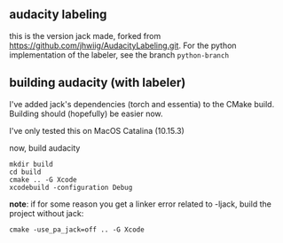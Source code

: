
## audacity labeling 
this is the version jack made, forked from https://github.com/jhwiig/AudacityLabeling.git. For the python implementation of the labeler, see the branch `python-branch`

## building audacity (with labeler)
I've added jack's dependencies (torch and essentia) to the CMake build. Building should (hopefully) be easier now. 

I've only tested this on MacOS Catalina (10.15.3)

now, build audacity

```
mkdir build
cd build
cmake .. -G Xcode
xcodebuild -configuration Debug
```

__note__: if for some reason you get a linker error related to -ljack, build the project without jack:
```
cmake -use_pa_jack=off .. -G Xcode
```